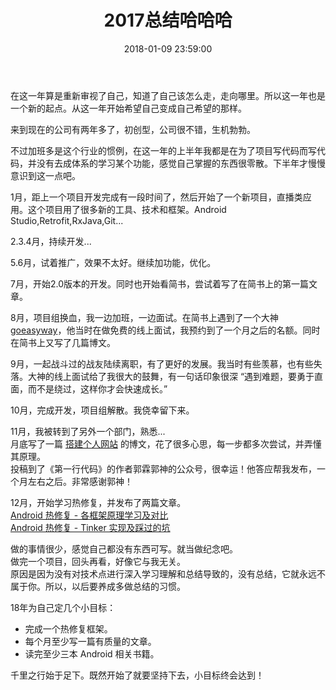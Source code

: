 ﻿---
layout: post
title:  "2017总结哈哈哈"
category: Summary
date:   2018-01-09 23:59:00
categories: Personal

---


在这一年算是重新审视了自己，知道了自己该怎么走，走向哪里。所以这一年也是一个新的起点。从这一年开始希望自己变成自己希望的那样。

来到现在的公司有两年多了，初创型，公司很不错，生机勃勃。

不过加班多是这个行业的惯例，在这一年的上半年我都是在为了项目写代码而写代码，并没有去成体系的学习某个功能，感觉自己掌握的东西很零散。下半年才慢慢意识到这一点吧。

1月，距上一个项目开发完成有一段时间了，然后开始了一个新项目，直播类应用。这个项目用了很多新的工具、技术和框架。Android Studio,Retrofit,RxJava,Git...

2.3.4月，持续开发...

5.6月，试着推广，效果不太好。继续加功能，优化。

7月，开始2.0版本的开发。同时也开始看简书，尝试着写了在简书上的第一篇文章。

8月，项目组换血，我一边加班，一边面试。在简书上遇到了一个大神 [goeasyway](https://www.jianshu.com/u/f9fbc7a39b36)，他当时在做免费的线上面试，我预约到了一个月之后的名额。同时在简书上又写了几篇博文。

9月，一起战斗过的战友陆续离职，有了更好的发展。我当时有些羡慕，也有些失落。大神的线上面试给了我很大的鼓舞，有一句话印象很深 “遇到难题，要勇于直面，而不是绕过，这样你才会快速成长。”

10月，完成开发，项目组解散。我侥幸留下来。

11月，我被转到了另外一个部门，熟悉...  
月底写了一篇 [搭建个人网站](http://blog.csdn.net/u012487644/article/details/78678506) 的博文，花了很多心思，每一步都多次尝试，并弄懂其原理。  
投稿到了《第一行代码》的作者郭霖郭神的公众号，很幸运！他答应帮我发布，一个月左右之后。非常感谢郭神！

12月，开始学习热修复，并发布了两篇文章。  
[Android 热修复 - 各框架原理学习及对比](https://juejin.im/post/5a4462756fb9a04517057efe)  
[Android 热修复 - Tinker 实现及踩过的坑](https://juejin.im/post/5a44648a6fb9a045023bef4d)

做的事情很少，感觉自己都没有东西可写。就当做纪念吧。  
做完一个项目，回头再看，好像它与我无关。  
原因是因为没有对技术点进行深入学习理解和总结导致的，没有总结，它就永远不属于你。所以，以后要养成多做总结的习惯。

18年为自己定几个小目标：

- 完成一个热修复框架。
- 每个月至少写一篇有质量的文章。
- 读完至少三本 Android 相关书籍。

千里之行始于足下。既然开始了就要坚持下去，小目标终会达到！